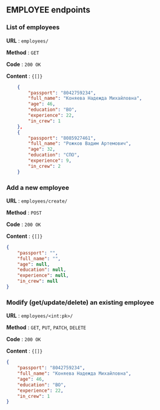 ## EMPLOYEE endpoints

### List of employees
**URL** : `employees/`

**Method** : `GET`

**Code** : `200 OK`

**Content** : `{[]}`

```json
    {
        "passport": "8042759234",
        "full_name": "Коняева Надежда Михайловна",
        "age": 46,
        "education": "ВО",
        "experience": 22,
        "in_crew": 1
    },
    {
        "passport": "8085927461",
        "full_name": "Рожков Вадим Артемович",
        "age": 32,
        "education": "СПО",
        "experience": 9,
        "in_crew": 2
    }
```

### Add a new employee
**URL** : `employees/create/`

**Method** : `POST`

**Code** : `200 OK`

**Content** : `{[]}`

```json
{
    "passport": "",
    "full_name": "",
    "age": null,
    "education": null,
    "experience": null,
    "in_crew": null
}
```

### Modify (get/update/delete) an existing employee
**URL** : `employees/<int:pk>/`

**Method** : `GET`, `PUT`, `PATCH`, `DELETE`

**Code** : `200 OK`

**Content** : `{[]}`

```json
{
    "passport": "8042759234",
    "full_name": "Коняева Надежда Михайловна",
    "age": 46,
    "education": "ВО",
    "experience": 22,
    "in_crew": 1
}
```